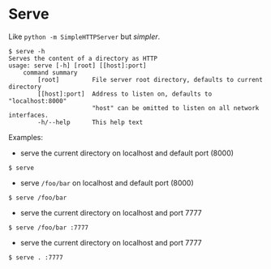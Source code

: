 # Serve

Like `python -m SimpleHTTPServer` but _simpler_.

    $ serve -h
    Serves the content of a directory as HTTP
    usage: serve [-h] [root] [[host]:port]
        command summary
            [root]         File server root directory, defaults to current directory
            [[host]:port]  Address to listen on, defaults to "localhost:8000"
                           "host" can be omitted to listen on all network interfaces.
            -h/--help      This help text


Examples:

* serve the current directory on localhost and default port (8000)

```
$ serve
```


* serve `/foo/bar` on localhost and default port (8000)

```
$ serve /foo/bar
```


- serve the current directory on localhost and port 7777

```
$ serve /foo/bar :7777
```


- serve the current directory on localhost and port 7777

```
$ serve . :7777
```
